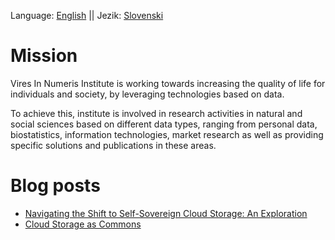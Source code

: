 Language: [English](README.md) || Jezik: [Slovenski](README_SLO)

# Mission

Vires In Numeris Institute is working towards increasing the quality of life for individuals and society, by leveraging technologies based on data. 

To achieve this, institute is involved in research activities in natural and social sciences based on different data types, ranging from personal data, biostatistics, information technologies, market research as well as providing specific solutions and publications in these areas.

# Blog posts

- [Navigating the Shift to Self-Sovereign Cloud Storage: An Exploration](./posts/en/navigating-self-sovereign-cloud)
- [Cloud Storage as Commons](./posts/en/cloud-storage-as-commons)
